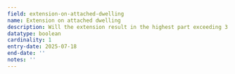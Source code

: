 ```yaml
---
field: extension-on-attached-dwelling
name: Extension on attached dwelling
description: Will the extension result in the highest part exceeding 3.5 metres above the attached roof
datatype: boolean
cardinality: 1
entry-date: 2025-07-18
end-date: ''
notes: ''
---
```


